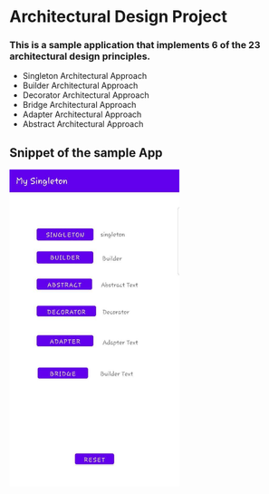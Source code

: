 # Architectural Design Project
### This is a sample application that implements 6 of the 23 architectural design principles.
   - Singleton Architectural Approach
   - Builder Architectural Approach
   - Decorator Architectural Approach
   - Bridge Architectural Approach
   - Adapter Architectural Approach
   - Abstract Architectural Approach
   
## Snippet of the sample App
<img src = https://github.com/Nlege001/_kotlin/blob/master/mySingleton.jpg width = 300>

